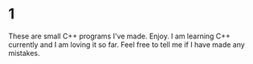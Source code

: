 # 1
These are small C++ programs I've made. Enjoy.
I am learning C++ currently and I am loving it so far. 
Feel free to tell me if I have made any mistakes.


